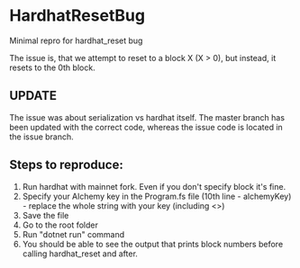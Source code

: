 # HardhatResetBug
Minimal repro for hardhat_reset bug

The issue is, that we attempt to reset to a block X (X > 0), but instead, it resets to the 0th block.

## UPDATE
The issue was about serialization vs hardhat itself. The master branch has been updated with the correct code, whereas the issue code is located in the issue branch.

## Steps to reproduce:
1. Run hardhat with mainnet fork. Even if you don't specify block it's fine.
2. Specify your Alchemy key in the Program.fs file (10th line - alchemyKey) - replace the whole string with your key (including <>)
3. Save the file
4. Go to the root folder
5. Run "dotnet run" command
6. You should be able to see the output that prints block numbers before calling hardhat_reset and after.
